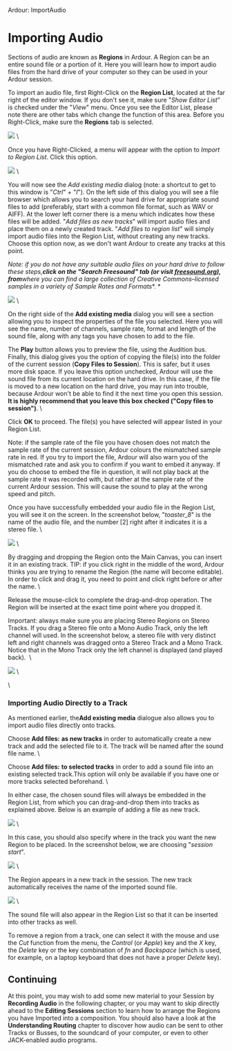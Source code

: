 Ardour: ImportAudio

Importing Audio
===============

Sections of audio are known as **Regions** in Ardour. A Region can be an
entire sound file or a portion of it. Here you will learn how to import
audio files from the hard drive of your computer so they can be used in
your Ardour session.

To import an audio file, first Right-Click on the **Region List**,
located at the far right of the editor window. If you don't see it, make
sure "*Show Editor List*" is checked under the "*View*" menu. Once you
see the Editor List, please note there are other tabs which change the
function of this area. Before you Right-Click, make sure the **Regions**
tab is selected.

![](static/Ardour3_RegionList_EditorList.png) \

Once you have Right-Clicked, a menu will appear with the option to
*Import to Region List*. Click this option.

![](static/Ardour_Import_To_Region_List.png) \

You will now see the *Add existing media* dialog (note: a shortcut to
get to this window is "*Ctrl*" + "*I*"). On the left side of this dialog
you will see a file browser which allows you to search your hard drive
for appropriate sound files to add (preferably, start with a common file
format, such as WAV or AIFF). At the lower left corner there is a menu
which indicates how these files will be added. "*Add files as new
tracks*" will import audio files and place them on a newly created
track. "*Add files to region list*" will simply import audio files into
the Region List, without creating any new tracks. Choose this option
now, as we don't want Ardour to create any tracks at this point.

*Note: if you do not have any suitable audio files on your hard drive to
follow these steps,**click on the "Search Freesound" tab (or visit
[freesound.org](http://www.freesound.org/)), from**where you can find a
large collection of Creative Commons–licensed samples in a variety of
Sample Rates and Formats**. *

![](static/Ardour3_Add_Existing_Media.png) \

On the right side of the **Add existing media** dialog you will see a
section allowing you to inspect the properties of the file you selected.
Here you will see the name, number of channels, sample rate, format and
length of the sound file, along with any tags you have chosen to add to
the file.

The **Play** button allows you to preview the file, using the Audition
bus. Finally, this dialog gives you the option of copying the file(s)
into the folder of the current session (**Copy Files to Session**). This
is safer, but it uses more disk space. If you leave this option
unchecked, Ardour will use the sound file from its current location on
the hard drive. In this case, if the file is moved to a new location on
the hard drive, you may run into trouble, because Ardour won't be able
to find it the next time you open this session. **It is highly recommend
that you leave this box checked ("Copy files to session")**. \

Click **OK** to proceed. The file(s) you have selected will appear
listed in your Region List.

Note: if the sample rate of the file you have chosen does not match the
sample rate of the current session, Ardour colours the mismatched sample
rate in red. If you try to import the file, Ardour will also warn you of
the mismatched rate and ask you to confirm if you want to embed it
anyway. If you do choose to embed the file in question, it will not play
back at the sample rate it was recorded with, but rather at the sample
rate of the current Ardour session. This will cause the sound to play at
the wrong speed and pitch.

Once you have successfully embedded your audio file in the Region List,
you will see it on the screen. In the screenshot below, "*toaster\_8*"
is the name of the audio file, and the number [2] right after it
indicates it is a stereo file. \

![](static/Ardour3_RegionListToaster.png) \

By dragging and dropping the Region onto the Main Canvas, you can insert
it in an existing track. TIP: if you click right in the middle of the
word, Ardour thinks you are trying to rename the Region (the name will
become editable). In order to click and drag it, you need to point and
click right before or after the name. \

Release the mouse-click to complete the drag-and-drop operation. The
Region will be inserted at the exact time point where you dropped it.

Important: always make sure you are placing Stereo Regions on Stereo
Tracks. If you drag a Stereo file onto a Mono Audio Track, only the left
channel will used. In the screenshot below, a stereo file with very
distinct left and right channels was dragged onto a Stereo Track and a
Mono Track. Notice that in the Mono Track only the left channel is
displayed (and played back).  \

![](static/Ardour3_StereoMonoComparison.png) \

\

### Importing Audio Directly to a Track

As mentioned earlier, the**Add existing media** dialogue also allows you
to import audio files directly onto tracks.

Choose **Add files:** **as new tracks** in order to automatically create
a new track and add the selected file to it. The track will be named
after the sound file name. \

Choose **Add files:** **to selected tracks** in order to add a sound
file into an existing selected track.This option will only be available
if you have one or more tracks selected beforehand. \

In either case, the chosen sound files will always be embedded in the
Region List, from which you can drag-and-drop them into tracks as
explained above. Below is an example of adding a file as new track.

![](static/Ardour3_Add_As_New_Track.png) \

In this case, you should also specify where in the track you want the
new Region to be placed. In the screenshot below, we are choosing
"*session start*".

![](static/Ardour3_Insert_At.png) \

The Region appears in a new track in the session. The new track
automatically receives the name of the imported sound file.

![](static/Ardour3_StereoLRComparison.png) \

The sound file will also appear in the Region List so that it can be
inserted into other tracks as well.

To remove a region from a track, one can select it with the mouse and
use the *Cut* function from the menu, the *Control* (or *Apple*) key and
the *X* key, the *Delete* key or the key combination of *fn* and
*Backspace* (which is used, for example, on a laptop keyboard that does
not have a proper *Delete* key).

Continuing
----------

At this point, you may wish to add some new material to your Session by
**Recording Audio** in the following chapter, or you may want to skip
directly ahead to the **Editing Sessions** section to learn how to
arrange the Regions you have Imported into a composition. You should
also have a look at the **Understanding Routing** chapter to discover
how audio can be sent to other Tracks or Busses, to the soundcard of
your computer, or even to other JACK-enabled audio programs.
